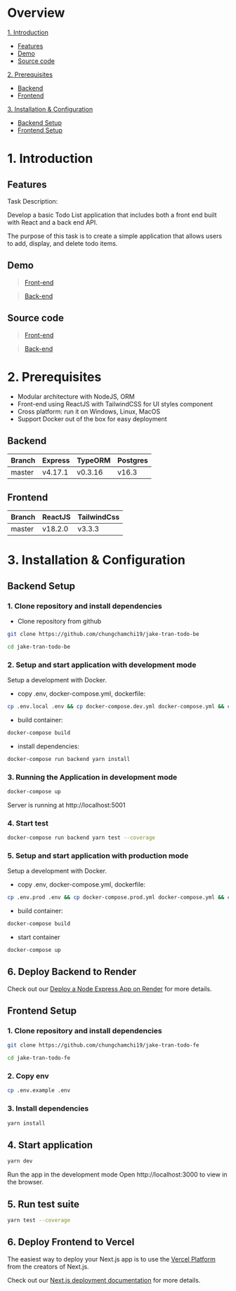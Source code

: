 # Overview

[1. Introduction](https://github.com/chungchamchi19/jake-tran-todo-fe?tab=readme-ov-file#1-introduction)
- [Features](https://github.com/chungchamchi19/jake-tran-todo-fe?tab=readme-ov-file#features)
- [Demo](https://github.com/chungchamchi19/jake-tran-todo-fe?tab=readme-ov-file#demo)
- [Source code](https://github.com/chungchamchi19/jake-tran-todo-fe?tab=readme-ov-file#source-code)

[2. Prerequisites](https://github.com/chungchamchi19/jake-tran-todo-fe?tab=readme-ov-file#2-prerequisites)
- [Backend](https://github.com/chungchamchi19/jake-tran-todo-fe?tab=readme-ov-file#backend)
- [Frontend](https://github.com/chungchamchi19/jake-tran-todo-fe?tab=readme-ov-file#frontend)

[3. Installation & Configuration](https://github.com/chungchamchi19/jake-tran-todo-fe?tab=readme-ov-file#3-installation--configuration)
- [Backend Setup](https://github.com/chungchamchi19/jake-tran-todo-fe?tab=readme-ov-file#backend-setup)
- [Frontend Setup](https://github.com/chungchamchi19/jake-tran-todo-fe?tab=readme-ov-file#frontend-setup)

# 1. Introduction

## Features

Task Description:

Develop a basic Todo List application that includes both a front end built with React and a back end API. 

The purpose of this task is to create a simple application that allows users to add, display, and delete todo items.

## Demo

> [Front-end](https://jake-tran-todo-fe.vercel.app/)

> [Back-end](https://jake-tran-todo-be.onrender.com)

## Source code

> [Front-end](https://github.com/chungchamchi19/jake-tran-todo-fe)

> [Back-end](https://github.com/chungchamchi19/jake-tran-todo-be)

# 2. Prerequisites
- Modular architecture with NodeJS, ORM
- Front-end using ReactJS with TailwindCSS for UI styles component
- Cross platform: run it on Windows, Linux, MacOS
- Support Docker out of the box for easy deployment

## Backend
                    
Branch  | Express | TypeORM | Postgres
-------|------ | -------|------
master  | v4.17.1 | v0.3.16 | v16.3

## Frontend
                    
Branch | ReactJS| TailwindCss 
-------| -------|------
master  | v18.2.0 | v3.3.3

# 3. Installation & Configuration

## Backend Setup

### 1. Clone repository and install dependencies
- Clone repository from github
```bash
git clone https://github.com/chungchamchi19/jake-tran-todo-be
```
```bash
cd jake-tran-todo-be
```

### 2. Setup and start application with development mode

Setup a development with Docker.

- copy .env, docker-compose.yml, dockerfile:

```bash
cp .env.local .env && cp docker-compose.dev.yml docker-compose.yml && cp Dockerfile.dev Dockerfile
```

- build container:

```bash
docker-compose build
```

- install dependencies:

```bash
docker-compose run backend yarn install
```

### 3. Running the Application in development mode

```bash
docker-compose up
```

Server is running at http://localhost:5001

### 4. Start test

```bash
docker-compose run backend yarn test --coverage
```

### 5. Setup and start application with production mode

Setup a development with Docker.

- copy .env, docker-compose.yml, dockerfile:

```bash
cp .env.prod .env && cp docker-compose.prod.yml docker-compose.yml && cp Dockerfile.prod Dockerfile
```

- build container:

```bash
docker-compose build
```

- start container

```bash
docker-compose up
```

## 6. Deploy Backend to Render

Check out our [Deploy a Node Express App on Render](https://docs.render.com/deploy-node-express-app) for more details.

## Frontend Setup

### 1. Clone repository and install dependencies

```bash
git clone https://github.com/chungchamchi19/jake-tran-todo-fe
```

```bash
cd jake-tran-todo-fe
```

### 2. Copy env
```bash
cp .env.example .env
```

### 3. Install dependencies
```bash
yarn install
```

## 4. Start application

```bash
yarn dev
```

Run the app in the development mode
Open http://localhost:3000 to view in the browser.

## 5. Run test suite

```bash
yarn test --coverage
```

## 6. Deploy Frontend to Vercel

The easiest way to deploy your Next.js app is to use the [Vercel Platform](https://vercel.com/new?utm_medium=default-template&filter=next.js&utm_source=create-next-app&utm_campaign=create-next-app-readme) from the creators of Next.js.

Check out our [Next.js deployment documentation](https://nextjs.org/docs/deployment) for more details.